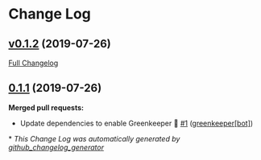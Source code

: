 # Change Log

## [v0.1.2](https://github.com/powerkernel/feathers-aws-sns/tree/v0.1.2) (2019-07-26)
[Full Changelog](https://github.com/powerkernel/feathers-aws-sns/compare/0.1.1...v0.1.2)

## [0.1.1](https://github.com/powerkernel/feathers-aws-sns/tree/0.1.1) (2019-07-26)
**Merged pull requests:**

- Update dependencies to enable Greenkeeper 🌴 [\#1](https://github.com/powerkernel/feathers-aws-sns/pull/1) ([greenkeeper[bot]](https://github.com/apps/greenkeeper))



\* *This Change Log was automatically generated by [github_changelog_generator](https://github.com/skywinder/Github-Changelog-Generator)*